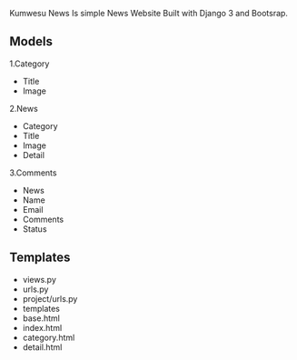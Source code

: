 Kumwesu News
Is simple News Website Built with Django 3 and Bootsrap.

Models
------------
1.Category
- Title
- Image

2.News
- Category
- Title
- Image
- Detail

3.Comments
- News
- Name
- Email
- Comments
- Status

Templates
------------
- views.py
- urls.py
- project/urls.py
- templates
- base.html
- index.html
- category.html
- detail.html